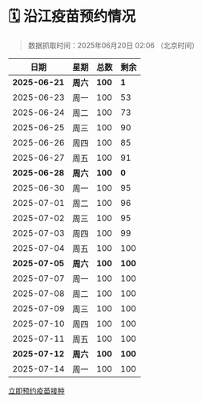 # 🗓️ 沿江疫苗预约情况

> 数据抓取时间：2025年06月20日 02:06 （北京时间）

| 日期 | 星期 | 总数 | 剩余 |
|------|------|------|------|
| **2025-06-21** | **周六** | **100** | **1** |
| 2025-06-23 | 周一 | 100 | 53 |
| 2025-06-24 | 周二 | 100 | 73 |
| 2025-06-25 | 周三 | 100 | 90 |
| 2025-06-26 | 周四 | 100 | 85 |
| 2025-06-27 | 周五 | 100 | 91 |
| **2025-06-28** | **周六** | **100** | **0** |
| 2025-06-30 | 周一 | 100 | 95 |
| 2025-07-01 | 周二 | 100 | 96 |
| 2025-07-02 | 周三 | 100 | 95 |
| 2025-07-03 | 周四 | 100 | 99 |
| 2025-07-04 | 周五 | 100 | 100 |
| **2025-07-05** | **周六** | **100** | **100** |
| 2025-07-07 | 周一 | 100 | 100 |
| 2025-07-08 | 周二 | 100 | 100 |
| 2025-07-09 | 周三 | 100 | 100 |
| 2025-07-10 | 周四 | 100 | 100 |
| 2025-07-11 | 周五 | 100 | 100 |
| **2025-07-12** | **周六** | **100** | **100** |
| 2025-07-14 | 周一 | 100 | 100 |


<div class="button-container">
<a class="btn" href="http://yfzweb.ishequ.net/#/login" target="_blank">立即预约疫苗接种</a>
</div>
